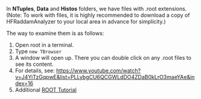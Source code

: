 In **NTuples**, **Data** and **Histos** folders, we have files with .root extensions. (Note: To work with files, it is highly recommended to download a copy of HFRaddamAnalyzer to your local area in advance for simplicity.)

The way to examine them is as follows:

1. Open root in a terminal. 
2. Type ``new TBrowser``
3. A window will open up. There you can double click on any .root files to see its content. 
4. For details, see: https://www.youtube.com/watch?v=J4YiTzGqpwE&list=PLLybgCU6QCGWLdDO4ZDaB0kLrO3maeYAe&index=16
5. Additional [ROOT Tutorial](https://youtu.be/LfSFGkkBT-k)

